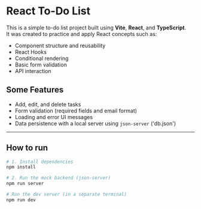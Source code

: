 # React To-Do List

This is a simple to-do list project built using **Vite**, **React**, and **TypeScript**.  
It was created to practice and apply React concepts such as:

- Component structure and reusability
- React Hooks 
- Conditional rendering
- Basic form validation
- API interaction

## Some Features

- Add, edit, and delete tasks  
- Form validation (required fields and email format)  
- Loading and error UI messages  
- Data persistence with a local server using `json-server` ('db.json')

---

## How to run

```bash
# 1. Install dependencies
npm install

# 2. Run the mock backend (json-server)
npm run server

# Run the dev server (in a separate terminal)
npm run dev


